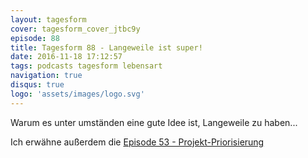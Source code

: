 ```yaml
---
layout: tagesform
cover: tagesform_cover_jtbc9y
episode: 88
title: Tagesform 88 - Langeweile ist super!
date: 2016-11-18 17:12:57
tags: podcasts tagesform lebensart
navigation: true
disqus: true
logo: 'assets/images/logo.svg'
---
```


Warum es unter umständen eine gute Idee ist, Langeweile zu haben...

Ich erwähne außerdem die [Episode 53 - Projekt-Priorisierung](http://diem-musik.de/tagesform-53/)
